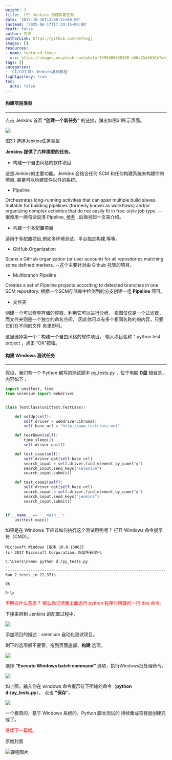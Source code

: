 ```yaml
---
weight: 3
title: （三）Jenkins 创建构建任务
date: '2017-10-16T13:00:11+08:00'
lastmod: '2025-06-17T17:29:15+08:00'
draft: false
author: 虫师
authorLink: https://github.com/defnngj
images: []
resources:
- name: featured-image
  src: https://images.unsplash.com/photo-1599486858190-a56a25d4616b?w=300
tags: []
categories:
- 'CI/CD工具: Jenkins基础教程'
lightgallery: true
toc:
  auto: false
---
```




#### 构建项目类型
----

点击 Jenkins 首页 __“创建一个新任务”__ 的链接，弹出如图3.1所示页面。

![](http://img.testclass.net/jenkins_project_type.png)


图3.1  选择Jenkins任务类型

__Jenkins 提供了六种类型的任务。__

* 构建一个自由风格的软件项目

这是Jenkins的主要功能。Jenkins 会结合任何 SCM 和任何构建系统来构建你的项目, 甚至可以构建软件以外的系统。

* Pipeline

Orchestrates long-running activities that can span multiple build slaves. Suitable for building pipelines (formerly known as workflows) and/or organizing complex activities that do not easily fit in free-style job type. -- 很难用一两句话说清 Pipeline, [参考](https://github.com/jenkinsci/pipeline-plugin/blob/master/TUTORIAL.md) , 后面另起一文来介绍。

* 构建一个多配置项目

适用于多配置项目,例如多环境测试、平台指定构建,等等。

* GitHub Organization

Scans a GitHub organization (or user account) for all repositories matching some defined markers. --这个主要针对由 Github 托管的项目。

* Multibranch Pipeline

Creates a set of Pipeline projects according to detected branches in one SCM repository.
根据一个SCM存储库中检测到的分支创建一组 __Pipeline__ 项目。

* 文件夹

创建一个可以嵌套存储的容器。利用它可以进行分组。 视图仅仅是一个过滤器，而文件夹则是一个独立的命名空间， 因此你可以有多个相同名称的的内容，只要它们在不同的文件 夹里即可。

这里选择第一个：构建一个自由风格的软件项目， 输入项目名称：python test project ，点击 “OK”按钮。

#### 构建 Windows 测试任务
----

假设，我们有一个 Python 编写的测试脚本 py_tests.py ，位于电脑 __D盘__ 根目录，内容如下：

```python
import unittest, time
from selenium import webdriver


class TestClass(unittest.TestCase):

	def setUp(self):
		self.driver = webdriver.Chrome()
		self.base_url = "http://www.testclass.net"

	def tearDown(self):
		time.sleep(2)
		self.driver.quit()

	def test_case(self):
		self.driver.get(self.base_url)
		search_input = self.driver.find_element_by_name("q")
		search_input.send_keys("selenium")
		search_input.submit()

	def test_case2(self):
		self.driver.get(self.base_url)
		search_input = self.driver.find_element_by_name("q")
		search_input.send_keys("jenkins")
		search_input.submit()


if __name__ == '__main__':
	unittest.main()
```

如果是在 Windows 下应该如何执行这个测试用例呢？ 打开 Windows 命令提示符（CMD）。

```
Microsoft Windows [版本 10.0.15063]
(c) 2017 Microsoft Corporation。保留所有权利。

C:\Users\name> python d:/py_tests.py
..
----------------------------------------------------------------------
Ran 2 tests in 22.371s

OK

D:\>

```
<font color='red' >不明白什么意思？ 那么你记清我上面运行 python 程序时所敲的一行 dos 命令。</font>

下接来回到 Jenkins 的配置过程中，

![](http://img.testclass.net/jenkins_project_describe.png)

添加项目的描述：selenium 自动化测试项目。

剩下的选项都不要管，拖到页面底部，__构建__ 选项。

![](http://img.testclass.net/jenkins_project_build_type.png)

选择 __“Execute Windows batch command”__ 选项，执行Windows批处理命令。

![](http://img.testclass.net/jenkins_project_build_command.png)

如上图，输入你在 windows 命令提示符下所输的命令（__python d:/py_tests.py__）。 点击 __“保存”__。

![](http://img.testclass.net/jenkins_project_complete.png)

一个极简的，基于 Windows 系统的，Python 脚本测试的 持续集成项目就创建完成了。

<font color='red'> 继续下一篇幅。</font>




原始封面

![课程图片](https://images.unsplash.com/photo-1599486858190-a56a25d4616b?w=300)

